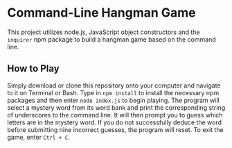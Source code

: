 # Command-Line Hangman Game
This project utilizes node.js, JavaScript object constructors and the `inquirer` npm package to build a hangman game based on the command line.

## How to Play
Simply download or clone this repository onto your computer and navigate to it on Terminal or Bash. Type in `npm install` to install the necessary npm packages and then enter `node index.js` to begin playing. The program will select a mystery word from its word bank and print the corresponding string of underscores to the command line. It will then prompt you to guess which letters are in the mystery word. If you do not successfully deduce the word before submitting nine incorrect guesses, the program will reset. To exit the game, enter `Ctrl + C`.
